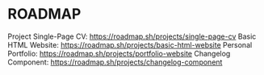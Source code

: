 # ROADMAP
Project Single-Page CV: https://roadmap.sh/projects/single-page-cv
Basic HTML Website: https://roadmap.sh/projects/basic-html-website
Personal Portfolio: https://roadmap.sh/projects/portfolio-website
Changelog Component: https://roadmap.sh/projects/changelog-component